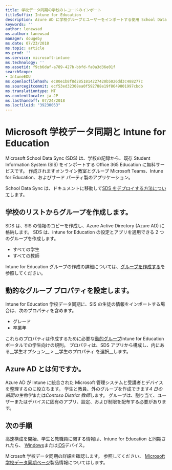 ```yaml
---
title: 学校データ同期の学校のレコードのインポート
titleSuffix: Intune for Education
description: Azure AD に学校グループとユーザーをインポートする使用 School Data Sync です。
keywords: ''
author: lenewsad
ms.author: lanewsad
manager: dougeby
ms.date: 07/23/2018
ms.topic: article
ms.prod: ''
ms.service: microsoft-intune
ms.technology: ''
ms.assetid: f9cb6daf-a789-427b-bbfd-fa0a3d36e01f
searchScope:
- IntuneEDU
ms.openlocfilehash: ec80e1b8f8d2851814227420b5026dd3c488277c
ms.sourcegitcommit: ecf53ed32308ea0f592788e19f8649801997cbdb
ms.translationtype: MT
ms.contentlocale: ja-JP
ms.lasthandoff: 07/24/2018
ms.locfileid: "39230053"
---
```

# <a name="microsoft-school-data-sync-and-intune-for-education"></a>Microsoft 学校データ同期と Intune for Education

Microsoft School Data Sync (SDS) は、学校の記録から、既存 Student Information System (SIS) をインポートする Office 365 Education に無料サービスです。 作成されますオンライン教室とグループ Microsoft Teams、Intune for Education、およびサード パーティ製のアプリケーション。  

School Data Sync は、ドキュメントに移動して[SDS をデプロイする方法について](https://support.office.com/article/Overview-of-School-Data-Sync-and-Classroom-f3d1147b-4ade-4905-8518-508e729f2e91)します。 

## <a name="create-groups-from-school-roster"></a>学校のリストからグループを作成します。
SDS は、SIS の情報のコピーを作成し、Azure Active Directory (Azure AD) に格納します。 SDS は、intune for Education の設定とアプリを適用できる 2 つのグループを作成します。

* すべての学生
* すべての教師

Intune for Education グループの作成の詳細については、[グループを作成する](create-groups.md)を参照してください。  

## <a name="set-up-dynamic-group-properties"></a>動的なグループ プロパティを設定します。
Intune for Education 学校データ同期に、SIS の生徒の情報をインポートする場合は、次のプロパティを含めます。
*  グレード 
*  卒業年  

これらのプロパティは作成するために必要な[動的グループ](create-groups.md#dynamic-groups)Intune for Education ポータルでの学生向けの規則。  プロパティは、SDS アプリから構成し、内にある__学生オプション__ > __学生のプロパティ を選択__します。

## <a name="what-is-azure-ad"></a>Azure AD とは何ですか。
Azure AD が Intune に統合された Microsoft 管理システムと受講者とデバイスを整理するのに役立ちます。 学生と教員、外のグループを作成できます*4 日の期間の生物学*または*Contoso District 教師*します。 グループは、割り当て、ユーザーまたはデバイスに固有のアプリ、設定、および制限を配布する必要があります。

## <a name="next-steps"></a>次の手順   
高速構成を開始、学生と教職員に関する情報は、Intune for Education と同期されたら、 [Windows](edu-express-config-settings-windows.md)または[iOS](edu-express-config-settings-ios.md)デバイス。  

Microsoft 学校データ同期の詳細を確認します。 参照してください、 [Microsoft 学校データ同期ページ](https://sds.microsoft.com)製品情報についてはします。 
